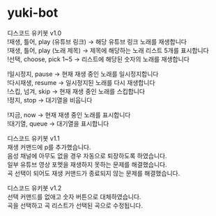 # yuki-bot
디스코드 유키봇 v1.0   
!재생, 틀어, play (유튜브 링크) -> 해당 유튜브 링크 노래를 재생합니다  
!재생, 틀어, play (노래 제목) -> 제목에 해당하는 노래 리스트 5개를 표시합니다  
!선택, choose, pick 1~5 -> 리스트에 해당된 숫자의 노래를 재생합니다  

!일시정지, pause -> 현재 재생 중인 노래를 일시정지합니다  
!다시재생, resume -> 일시정지된 노래를 다시 재생합니다  
!스킵, 넘겨, skip -> 현재 재생 중인 노래를 스킵합니다  
!정지, stop -> 대기열을 비웁니다  

!지금, now -> 현재 재생 중인 노래를 표시합니다  
!대기열, queue -> 대기열을 표시합니다  
  
  
  
디스코드 유키봇 v1.1  
재생 커맨드에 p를 추가했습니다.  
음성 채널에 아무도 없을 경우 자동으로 퇴장하도록 하였습니다.  
일부 유튜브 영상 포멧을 재생하지 못하는 문제를 해결했습니다.  
곡 선택이 되어도 재생 커맨드가 종료되지 않는 문제를 해결했습니다.  



디스코드 유키봇 v1.2  
선택 커맨드를 없애고 숫자 버튼으로 대체하였습니다.  
곡을 선택하고 곡 리스트가 선택된 곡으로 수정됩니다.  
